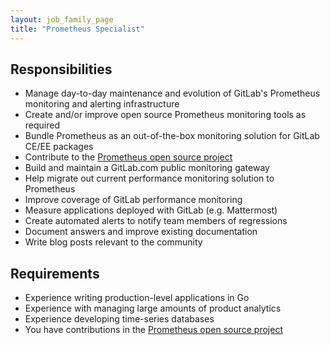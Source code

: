 ```yaml
---
layout: job_family_page
title: "Prometheus Specialist"
---
```


## Responsibilities

* Manage day-to-day maintenance and evolution of GitLab's Prometheus monitoring and alerting infrastructure
* Create and/or improve open source Prometheus monitoring tools as required
* Bundle Prometheus as an out-of-the-box monitoring solution for GitLab CE/EE packages
* Contribute to the [Prometheus open source project](https://github.com/prometheus)
* Build and maintain a GitLab.com public monitoring gateway
* Help migrate out current performance monitoring solution to Prometheus
* Improve coverage of GitLab performance monitoring
* Measure applications deployed with GitLab (e.g. Mattermost)
* Create automated alerts to notify team members of regressions
* Document answers and improve existing documentation
* Write blog posts relevant to the community

## Requirements

* Experience writing production-level applications in Go
* Experience with managing large amounts of product analytics
* Experience developing time-series databases
* You have contributions in the [Prometheus open source project](https://github.com/prometheus)

